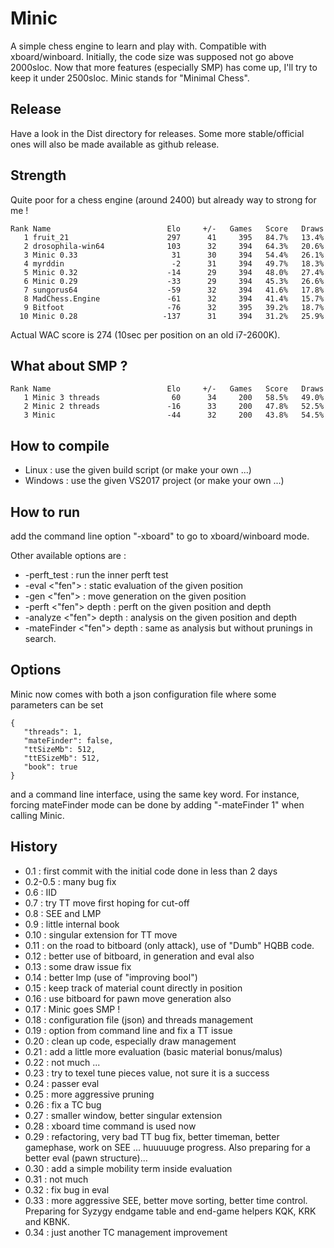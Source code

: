 # Minic
A simple chess engine to learn and play with.
Compatible with xboard/winboard.
Initially, the code size was supposed not go above 2000sloc.
Now that more features (especially SMP) has come up, I'll try to keep it under 2500sloc.
Minic stands for "Minimal Chess".

## Release

Have a look in the Dist directory for releases. Some more stable/official ones will also be made available as github release.

## Strength
Quite poor for a chess engine (around 2400) but already way to strong for me !

```
Rank Name                          Elo     +/-   Games   Score   Draws
   1 fruit_21                      297      41     395   84.7%   13.4%
   2 drosophila-win64              103      32     394   64.3%   20.6%
   3 Minic 0.33                     31      30     394   54.4%   26.1%
   4 myrddin                        -2      31     394   49.7%   18.3%
   5 Minic 0.32                    -14      29     394   48.0%   27.4%
   6 Minic 0.29                    -33      29     394   45.3%   26.6%
   7 sungorus64                    -59      32     394   41.6%   17.8%
   8 MadChess.Engine               -61      32     394   41.4%   15.7%
   9 Bitfoot                       -76      32     395   39.2%   18.7%
  10 Minic 0.28                   -137      31     394   31.2%   25.9%
```

Actual WAC score is 274 (10sec per position on an old i7-2600K).

## What about SMP ?  
```
Rank Name                          Elo     +/-   Games   Score   Draws
   1 Minic 3 threads                60      34     200   58.5%   49.0%
   2 Minic 2 threads               -16      33     200   47.8%   52.5%
   3 Minic                         -44      32     200   43.8%   54.5%
```

## How to compile
* Linux : use the given build script (or make your own ...)
* Windows : use the given VS2017 project (or make your own ...)

## How to run
add the command line option "-xboard" to go to xboard/winboard mode.

Other available options are :
* -perft_test : run the inner perft test
* -eval <"fen"> : static evaluation of the given position
* -gen <"fen"> : move generation on the given position
* -perft <"fen"> depth : perft on the given position and depth
* -analyze <"fen"> depth : analysis on the given position and depth
* -mateFinder <"fen"> depth : same as analysis but without prunings in search.

## Options

Minic now comes with both a json configuration file where some parameters can be set
```
{
   "threads": 1,
   "mateFinder": false,
   "ttSizeMb": 512,
   "ttESizeMb": 512,
   "book": true
}
```
and a command line interface, using the same key word. For instance, forcing mateFinder mode can be done by adding "-mateFinder 1" when calling Minic.

## History

* 0.1 : first commit with the initial code done in less than 2 days
* 0.2-0.5 : many bug fix
* 0.6 : IID
* 0.7 : try TT move first hoping for cut-off
* 0.8 : SEE and LMP
* 0.9 : little internal book
* 0.10 : singular extension for TT move
* 0.11 : on the road to bitboard (only attack), use of "Dumb" HQBB code.
* 0.12 : better use of bitboard, in generation and eval also
* 0.13 : some draw issue fix
* 0.14 : better lmp (use of "improving bool")
* 0.15 : keep track of material count directly in position
* 0.16 : use bitboard for pawn move generation also
* 0.17 : Minic goes SMP ! 
* 0.18 : configuration file (json) and threads management
* 0.19 : option from command line and fix a TT issue  
* 0.20 : clean up code, especially draw management  
* 0.21 : add a little more evaluation (basic material bonus/malus)
* 0.22 : not much ...
* 0.23 : try to texel tune pieces value, not sure it is a success 
* 0.24 : passer eval
* 0.25 : more aggressive pruning
* 0.26 : fix a TC bug
* 0.27 : smaller window, better singular extension
* 0.28 : xboard time command is used now
* 0.29 : refactoring, very bad TT bug fix, better timeman, better gamephase, work on SEE ... huuuuuge progress. Also preparing for a better eval (pawn structure)...
* 0.30 : add a simple mobility term inside evaluation
* 0.31 : not much
* 0.32 : fix bug in eval
* 0.33 : more aggressive SEE, better move sorting, better time control. Preparing for Syzygy endgame table and end-game helpers KQK, KRK and KBNK.
* 0.34 : just another TC management improvement
